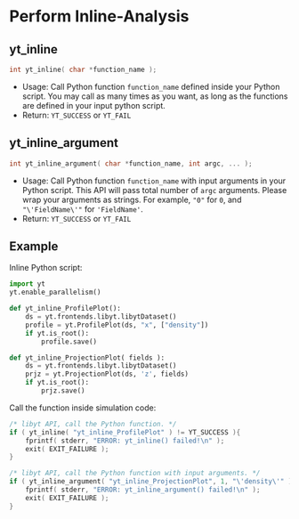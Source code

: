 # Perform Inline-Analysis
## yt\_inline
```cpp
int yt_inline( char *function_name );
```
- Usage: Call Python function `function_name` defined inside your Python script. You may call as many times as you want, as long as the functions are defined in your input python script.
- Return: `YT_SUCCESS` or `YT_FAIL`

## yt\_inline\_argument
```cpp
int yt_inline_argument( char *function_name, int argc, ... );
```
- Usage: Call Python function `function_name` with input arguments in your Python script. This API will pass total number of `argc` arguments. Please wrap your arguments as strings. For example, `"0"` for `0`, and `"\'FieldName\'"` for `'FieldName'`.
- Return: `YT_SUCCESS` or `YT_FAIL`

## Example
Inline Python script:
```python
import yt
yt.enable_parallelism()

def yt_inline_ProfilePlot():  
    ds = yt.frontends.libyt.libytDataset()  
    profile = yt.ProfilePlot(ds, "x", ["density"])  
    if yt.is_root():  
        profile.save()

def yt_inline_ProjectionPlot( fields ):  
    ds = yt.frontends.libyt.libytDataset()
    prjz = yt.ProjectionPlot(ds, 'z', fields)  
    if yt.is_root():
        prjz.save()
```

Call the function inside simulation code:
```cpp
/* libyt API, call the Python function. */
if ( yt_inline( "yt_inline_ProfilePlot" ) != YT_SUCCESS ){  
    fprintf( stderr, "ERROR: yt_inline() failed!\n" );
    exit( EXIT_FAILURE );  
}

/* libyt API, call the Python function with input arguments. */
if ( yt_inline_argument( "yt_inline_ProjectionPlot", 1, "\'density\'" ) != YT_SUCCESS ){
    fprintf( stderr, "ERROR: yt_inline_argument() failed!\n" );  
    exit( EXIT_FAILURE );  
}
```
